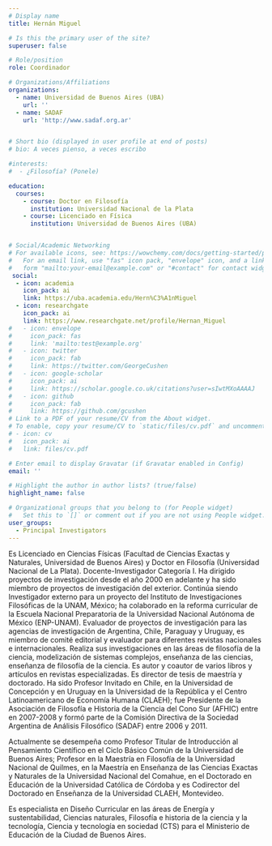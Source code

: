 ```yaml
---
# Display name
title: Hernán Miguel

# Is this the primary user of the site?
superuser: false

# Role/position
role: Coordinador

# Organizations/Affiliations
organizations:
  - name: Universidad de Buenos Aires (UBA)
    url: ''
  - name: SADAF
    url: 'http://www.sadaf.org.ar'


# Short bio (displayed in user profile at end of posts)
# bio: A veces pienso, a veces escribo

#interests:
#  - ¿Filosofía? (Ponele)

education:
  courses:
    - course: Doctor en Filosofía
      institution: Universidad Nacional de la Plata
    - course: Licenciado en Física
      institution: Universidad de Buenos Aires (UBA)


# Social/Academic Networking
# For available icons, see: https://wowchemy.com/docs/getting-started/page-builder/#icons
#   For an email link, use "fas" icon pack, "envelope" icon, and a link in the
#   form "mailto:your-email@example.com" or "#contact" for contact widget.
 social:
  - icon: academia
    icon_pack: ai
    link: https://uba.academia.edu/Hern%C3%A1nMiguel
  - icon: researchgate
    icon_pack: ai
    link: https://www.researchgate.net/profile/Hernan_Miguel
#   - icon: envelope
#     icon_pack: fas
#     link: 'mailto:test@example.org'
#   - icon: twitter
#     icon_pack: fab
#     link: https://twitter.com/GeorgeCushen
#   - icon: google-scholar
#     icon_pack: ai
#     link: https://scholar.google.co.uk/citations?user=sIwtMXoAAAAJ
#   - icon: github
#     icon_pack: fab
#     link: https://github.com/gcushen
# Link to a PDF of your resume/CV from the About widget.
# To enable, copy your resume/CV to `static/files/cv.pdf` and uncomment the lines below.
# - icon: cv
#   icon_pack: ai
#   link: files/cv.pdf

# Enter email to display Gravatar (if Gravatar enabled in Config)
email: ''

# Highlight the author in author lists? (true/false)
highlight_name: false

# Organizational groups that you belong to (for People widget)
#   Set this to `[]` or comment out if you are not using People widget.
user_groups:
  - Principal Investigators
---
```

Es Licenciado en Ciencias Físicas (Facultad de Ciencias Exactas y Naturales, Universidad de Buenos Aires) y Doctor en Filosofía (Universidad Nacional de La Plata). Docente-Investigador Categoría I. Ha dirigido proyectos de investigación desde el año 2000 en adelante y ha sido miembro de proyectos de investigación del exterior. Continúa siendo Investigador externo para un proyecto del Instituto de Investigaciones Filosóficas de la UNAM, México; ha colaborado en la reforma curricular de la Escuela Nacional Preparatoria de la Universidad Nacional Autónoma de México (ENP-UNAM). Evaluador de proyectos de investigación para las agencias de investigación de Argentina, Chile, Paraguay y Uruguay, es miembro de comité editorial y evaluador para diferentes revistas nacionales e internacionales. Realiza sus investigaciones en las áreas de filosofía de la ciencia, modelización de sistemas complejos, enseñanza de las ciencias, enseñanza de filosofía de la ciencia. Es autor y coautor de varios libros y artículos en revistas especializadas. Es director de tesis de maestría y doctorado. Ha sido Profesor Invitado en Chile, en la Universidad de Concepción y en Uruguay en la Universidad de la República y el Centro Latinoamericano de Economía Humana (CLAEH); fue Presidente de la Asociación de Filosofía e Historia de la Ciencia del Cono Sur (AFHIC) entre en 2007-2008 y formó parte de la Comisión Directiva de la Sociedad Argentina de Análisis Filosófico (SADAF) entre 2006 y 2011.

Actualmente se desempeña como Profesor Titular de Introducción al Pensamiento Científico en el Ciclo Básico Común de la Universidad de Buenos Aires; Profesor en la Maestría en Filosofía de la Universidad Nacional de Quilmes, en la Maestría en Enseñanza de las Ciencias Exactas y Naturales de la Universidad Nacional del Comahue, en el Doctorado en Educación de la Universidad Católica de Córdoba y es Codirector del Doctorado en Enseñanza de la Universidad CLAEH, Montevideo. 

Es especialista en Diseño Curricular en las áreas de Energía y sustentabilidad, Ciencias naturales, Filosofía e historia de la ciencia y la tecnología, Ciencia y tecnología en sociedad (CTS) para el Ministerio de Educación de la Ciudad de Buenos Aires. 
